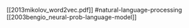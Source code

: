 [[2013mikolov_word2vec.pdf]]
#natural-language-processing
[[2003bengio_neural-prob-language-model]]

